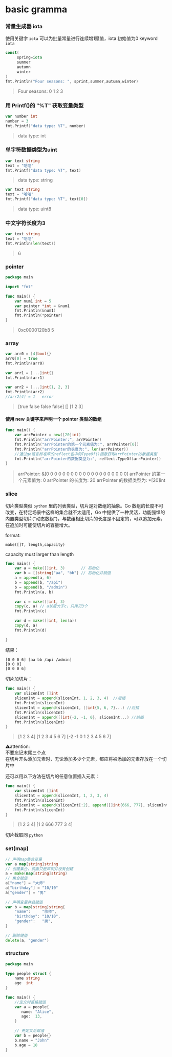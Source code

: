 # basic gramma  
### 常量生成器 iota  
使用关键字 `iota` 可以为批量常量进行连续增1赋值，iota 初始值为0
keyword `iota`    
```go  
const(  
	 spring=iota
	 summer
	 autumn
	 winter 
)  
fmt.Println("Four seasons: ", sprint,summer,autumn,winter)
```  
> Four seasons:  0 1 2 3
  
### 用 Printf()的 "%T" 获取变量类型  
```go  
var number int  
number = 3  
fmt.Printf("data type: %T", number)
```  
> data type: int
  
### 单字符数据类型为uint  
```go  
var text string  
text = "哈哈"  
fmt.Printf("data type: %T", text)
```  
> data type: string
```go  
var text string  
text = "哈哈"  
fmt.Printf("data type: %T", text[0])
```  
> data type: uint8
  
### 中文字符长度为3  
```go  
var text string  
text = "哈哈"  
fmt.Println(len(text))
```  
> 6
  
### pointer  
```go  
package main  
  
import "fmt"  
  
func main() {  
    var num1 int = 5  
    var pointer *int = &num1  
    fmt.Println(&num1)  
    fmt.Println(*pointer)  
}
```  
>0xc0000120b8
 5
  

### array

```go
var arr0 = [4]bool{}  
arr0[0] = true  
fmt.Println(arr0)  
  
var arr1 = [...]int{}  
fmt.Println(arr1)  
  
var arr2 = [...]int{1, 2, 3}  
fmt.Println(arr2)  
//arr2[4] = 1   error
```
>[true false false false]
 []
 [1 2 3]
  
#### 使用 new 关键字来声明一个 pointer 类型的数组  
```go  
func main() {  
    var arrPointer = new([20]int)  
    fmt.Println("arrPointer:", arrPointer)  
    fmt.Println("arrPointer的第一个元素值为:", arrPointer[0])  
    fmt.Println("arrPointer的长度为:", len(arrPointer))  
    //通过go语言标准库的reflect包中的TypeOf()函数获取arrPointer的数据类型  
    fmt.Println("arrPointer的数据类型为:", reflect.TypeOf(arrPointer))  
}
```
>arrPointer: \&\[0 0 0 0 0 0 0 0 0 0 0 0 0 0 0 0 0 0 0 0\]
 arrPointer 的第一个元素值为: 0
 arrPointer 的长度为: 20
 arrPointer 的数据类型为: \*\[20\]int

  
### slice
切片类型类似 `python` 里的列表类型，切片是对数组的抽象。Go 数组的长度不可改变，在特定场景中这样的集合就不太适用，Go 中提供了一种灵活，功能强悍的内置类型切片("动态数组")，与数组相比切片的长度是不固定的，可以追加元素，在追加时可能使切片的容量增大。  
  
format:  
```  
make([]T, length,capacity)
```
  capacity must larger than length

```go
func main() {  
    var a = make([]int, 3)       // 初始化  
    var b = []string{"aa", "bb"} // 初始化并赋值  
    a = append(a, 6)  
    b = append(b, "/api")  
    b = append(b, "/admin")  
    fmt.Println(a, b)  
  
    var c = make([]int, 3)  
    copy(c, a) // a长度大于c，只拷贝3个  
    fmt.Println(c)  
  
    var d = make([]int, len(a))  
    copy(d, a)  
    fmt.Println(d)  
  
}
```
结果：
```
[0 0 0 6] [aa bb /api /admin]
[0 0 0]
[0 0 0 6]
```

切片加切片：  
```go  
func main() {  
    var slicenInt []int  
    slicenInt = append(slicenInt, 1, 2, 3, 4)  //后插
    fmt.Println(slicenInt)  
    slicenInt = append(slicenInt, []int{5, 6, 7}...) //后插  
    fmt.Println(slicenInt)  
    slicenInt = append([]int{-2, -1, 0}, slicenInt...) //前插  
    fmt.Println(slicenInt)  
}
```
>\[1 2 3 4]
 \[1 2 3 4 5 6 7]
 \[-2 -1 0 1 2 3 4 5 6 7]
  
⚠attention:  
不要忘记末尾三个点  
在切片开头添加元素时，无论添加多少个元素，都应将被添加的元素存放在一个切片中  
  
还可以用以下方法在切片的任意位置插入元素：  
```go  
func main() {  
    var slicenInt []int  
    slicenInt = append(slicenInt, 1, 2, 3, 4)  
    fmt.Println(slicenInt)  
    slicenInt = append(slicenInt[:2], append([]int{666, 777}, slicenInt[2:]...)...)  
    fmt.Println(slicenInt)  
}
```
>\[1 2 3 4]
 \[1 2 666 777 3 4]  

切片截取同 `python`    
  
  
### set(map)  
```go
// 声明map集合变量  
var a map[string]string  
// 创建集合，前面只是声明并没有创建  
a = make(map[string]string)  
// 集合赋值  
a["name"] = "大师"  
a["birthday"] = "10/10"  
a["gender"] = "男"  
  
// 声明变量并且赋值  
var b = map[string]string{  
    "name":     "宗师",  
    "birthday": "10/10",  
    "gender":   "男",  
}  
  
// 删除键值  
delete(a, "gender")  
```
  
### structure
```go  
package main  
  
type people struct {  
    name string  
    age  int  
}  
  
func main() {  
    //定义时直接赋值  
    var a = people{  
       name: "Alice",  
       age:  13,  
    }  
  
    // 先定义后赋值  
    var b = people{}  
    b.name = "John"  
    b.age = 18  
}
```
